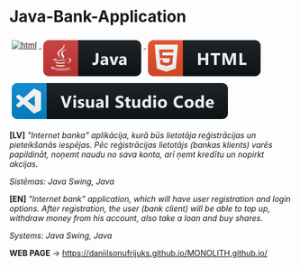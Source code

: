 # Java-Bank-Application

<a href="#">
    <img src="resources/program_logo" alt="html" style="vertical-align:center; margin:6px 4px">
</a>  

<a href="#">
    <img src="resources/java.svg" alt="java" style="vertical-align:top; margin:6px 4px">
</a> 

<a href="#">
    <img src="resources/html.svg" alt="html" style="vertical-align:top; margin:6px 4px">
</a> 

<a href="#">
    <img src="resources/visualstudio_code.svg" alt="html" style="vertical-align:top; margin:6px 4px">
</a>  


**[LV]**
*"Internet banka" aplikācija, kurā būs lietotāja reģistrācijas un pieteikšanās iespējas. Pēc reģistrācijas lietotājs (bankas klients) varēs papildināt, noņemt naudu no sava konta, arī ņemt kredītu un nopirkt akcijas.*

*Sistēmas: Java Swing, Java* 


**[EN]**
*"Internet bank" application, which will have user registration and login options. After registration, the user (bank client) will be able to top up, withdraw money from his account, also take a loan and buy shares.*

*Systems: Java Swing, Java*


**WEB PAGE** -> https://daniilsonufrijuks.github.io/MONOLITH.github.io/